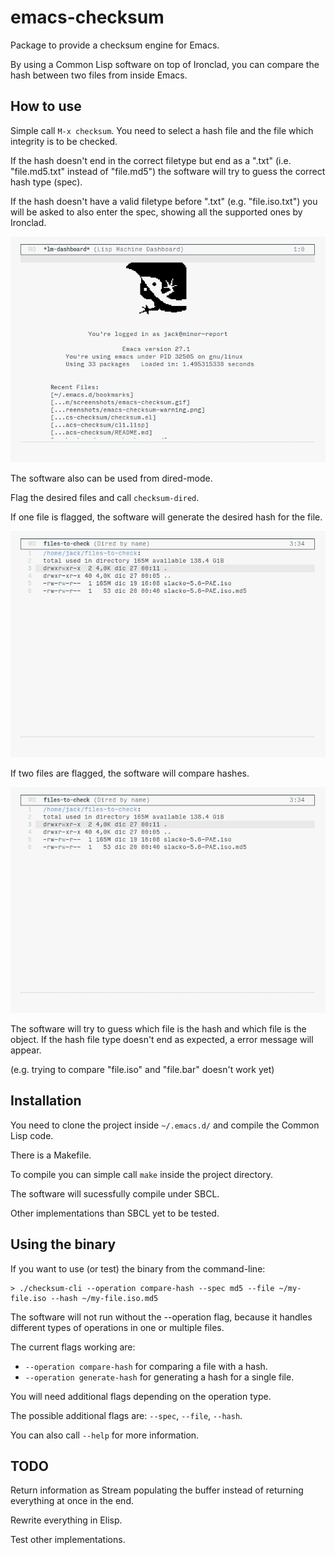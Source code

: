 # emacs-checksum

Package to provide a checksum engine for Emacs.

By using a Common Lisp software on top of Ironclad,
you can compare the hash between two files from inside Emacs.

## How to use

Simple call `M-x checksum`.
You need to select a hash file and the file which integrity is to be checked.

If the hash doesn't end in the correct filetype but end as a ".txt" 
(i.e. "file.md5.txt" instead of "file.md5") the software will try to guess
the correct hash type (spec).

If the hash doesn't have a valid filetype before ".txt"
(e.g. "file.iso.txt") you will be asked to also enter the spec,
showing all the supported ones by Ironclad.

![working package][1]

The software also can be used from dired-mode.

Flag the desired files and call `checksum-dired`.

If one file is flagged, the software will generate
the desired hash for the file.

![dired using one file][2]

If two files are flagged, the software will compare hashes.

![dired using two files][3]

The software will try to guess which file is the hash and which file
is the object. If the hash file type doesn't end as expected, a error
message will appear.

(e.g. trying to compare "file.iso" and "file.bar" doesn't work yet)

## Installation

You need to clone the project inside `~/.emacs.d/`
and compile the Common Lisp code.

There is a Makefile.

To compile you can simple call `make` inside the project directory.

The software will sucessfully compile under SBCL.

Other implementations than SBCL yet to be tested.

## Using the binary

If you want to use (or test) the binary from the command-line:
```
> ./checksum-cli --operation compare-hash --spec md5 --file ~/my-file.iso --hash ~/my-file.iso.md5
```

The software will not run without the --operation flag,
because it handles different types of operations in one or multiple files.

The current flags working are:
- `--operation compare-hash` for comparing a file with a hash.
- `--operation generate-hash` for generating a hash for a single file.

You will need additional flags depending on the operation type.

The possible additional flags are: `--spec`, `--file`, `--hash`.

You can also call `--help` for more information.

## TODO

Return information as Stream populating the buffer instead of
returning everything at once in the end.

Rewrite everything in Elisp.

Test other implementations.

[1]: ./screenshots/emacs-checksum.gif
[2]: ./screenshots/emacs-checksum-dired-single-file.gif
[3]: ./screenshots/emacs-checksum-dired.gif
